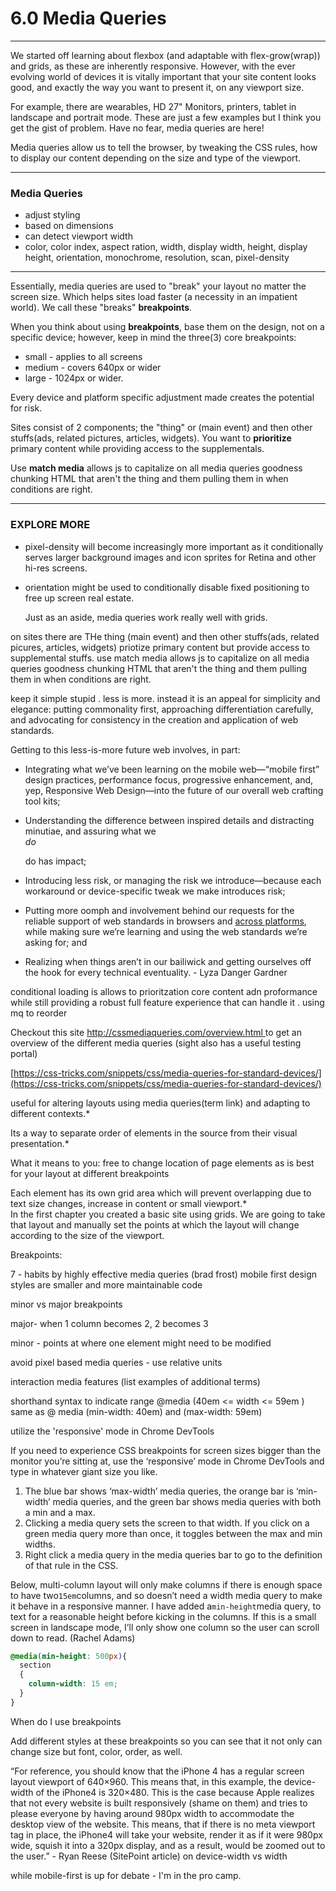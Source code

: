 # 6.0 Media Queries

---

We started off learning about flexbox \(and adaptable with flex-grow\(wrap\)\) and grids, as these are inherently responsive. However, with the ever evolving world of devices it is vitally important that your site content looks good, and exactly the way you want to present it, on any viewport size.

For example, there are wearables, HD 27" Monitors, printers, tablet in landscape and portrait mode. These are just a few examples but I think you get the gist of problem. Have no fear, media queries are here!

Media queries allow us to tell the browser, by tweaking the CSS rules, how to display our content depending on the size and type of the viewport.

---

### Media Queries

* adjust styling
* based on dimensions
* can detect viewport width
* color, color index, aspect ration, width, display width, height, display height, orientation, monochrome, resolution, scan, pixel-density

---

Essentially, media queries are used to "break" your layout no matter the screen size. Which helps sites load faster \(a necessity in an impatient world\). We call these "breaks" **breakpoints**.

When you think about using **breakpoints**, base them on the design, not on a specific device; however, keep in mind the three\(3\) core breakpoints:

* small - applies to all screens
* medium - covers 640px or wider
* large - 1024px or wider.

Every device and platform specific adjustment made creates the potential for risk.

Sites consist of 2 components; the "thing" or \(main event\) and then other stuffs\(ads, related pictures, articles, widgets\). You want to **prioritize** primary content while providing access to the supplementals.

Use **match media** allows js to capitalize on all media queries goodness chunking HTML that aren't the thing and them pulling them in when conditions are right.

---

### EXPLORE MORE

* pixel-density will become increasingly more important as it conditionally serves larger background images and icon sprites for Retina and other hi-res screens.

* orientation might be used to conditionally disable fixed positioning to free up screen real estate.

  Just as an aside, media queries work really well with grids.

on sites there are THe thing \(main event\) and then other stuffs\(ads, related picures, articles, widgets\) priotize primary content but provide access to supplemental stuffs. use match media allows js to capitalize on all media queries goodness chunking HTML that aren't the thing and them pulling them in when conditions are right.

keep it simple stupid . less is more. instead it is an appeal for simplicity and elegance: putting commonality first, approaching differentiation carefully, and advocating for consistency in the creation and application of web standards.

Getting to this less-is-more future web involves, in part:

* Integrating what we’ve been learning on the mobile web—“mobile first” design practices, performance focus, progressive enhancement, and, yep, Responsive Web Design—into the future of our overall web crafting tool kits;
* Understanding the difference between inspired details and distracting minutiae, and assuring what we  
  _do_

  do has impact;

* Introducing less risk, or managing the risk we introduce—because each workaround or device-specific tweak we make introduces risk;

* Putting more oomph and involvement behind our requests for the reliable support of web standards in browsers and
  [across platforms](http://alistapart.com/column/the-web-on-mobile-and-beyond), while making sure we’re learning and using the web standards we’re asking for; and

* Realizing when things aren’t in our bailiwick and getting ourselves off the hook for every technical eventuality. - Lyza Danger Gardner

conditional loading is allows to prioritzation core content adn proformance while still providing a robust full feature experience that can handle it   . using mq to reorder

Checkout this site [http://cssmediaqueries.com/overview.html ](http://cssmediaqueries.com/overview.html)to get an overview of the different media queries \(sight also has a useful testing portal\)

[https://css-tricks.com/snippets/css/media-queries-for-standard-devices/](https://css-tricks.com/snippets/css/media-queries-for-standard-devices/)

useful for altering layouts using media queries\(term link\) and adapting to different contexts.\*

Its a way to separate order of elements in the source from their visual presentation.\*

What it means to you: free to change location of page elements as is best for your layout at different breakpoints

Each element has its own grid area which will prevent overlapping due to text size changes, increase in content or small viewport.\*  
In the first chapter you created a basic site using grids.  We are going to take that layout and manually set the points at which the layout will change according to the size of the viewport.

Breakpoints:

7 - habits by highly effective media queries \(brad frost\) mobile first design styles are smaller and more maintainable code

minor vs major breakpoints

major- when 1 column becomes 2, 2 becomes 3

minor - points at where one element might need to be modified

avoid pixel based media queries - use relative units

interaction media features \(list examples of additional terms\)

shorthand syntax to indicate range @media \(40em &lt;= width &lt;= 59em \) same as @ media \(min-width: 40em\) and \(max-width: 59em\)

utilize the 'responsive' mode in Chrome DevTools

If you need to experience CSS breakpoints for screen sizes bigger than the monitor you’re sitting at, use the ‘responsive’ mode in Chrome DevTools and type in whatever giant size you like.

1. The blue bar shows ‘max-width’ media queries, the orange bar is ‘min-width’ media queries, and the green bar shows media queries with both a min and a max.
2. Clicking a media query sets the screen to that width. If you click on a green media query more than once, it toggles between the max and min widths.
3. Right click a media query in the media queries bar to go to the definition of that rule in the CSS.

Below, multi-column layout will only make columns if there is enough space to have two`15em`columns, and so doesn’t need a width media query to make it behave in a responsive manner. I have added a`min-height`media query, to text for a reasonable height before kicking in the columns. If this is a small screen in landscape mode, I’ll only show one column so the user can scroll down to read. \(Rachel Adams\)

```css
@media(min-height: 500px){
  section
  {
    column-width: 15 em;
  }
}
```

When do I use breakpoints

Add different styles at these breakpoints so you can see that it not only can change size but font, color, order, as well.

“For reference, you should know that the iPhone 4 has a regular screen layout viewport of 640×960. This means that, in this example, the device-width of the iPhone4 is 320×480. This is the case because Apple realizes that not every website is built responsively \(shame on them\) and tries to please everyone by having around 980px width to accommodate the desktop view of the website. This means, that if there is no meta viewport tag in place, the iPhone4 will take your website, render it as if it were 980px wide, squish it into a 320px display, and as a result, would be zoomed out to the user.” - Ryan Reese \(SitePoint article\) on device-width vs width

while mobile-first is up for debate - I'm in the pro camp.

